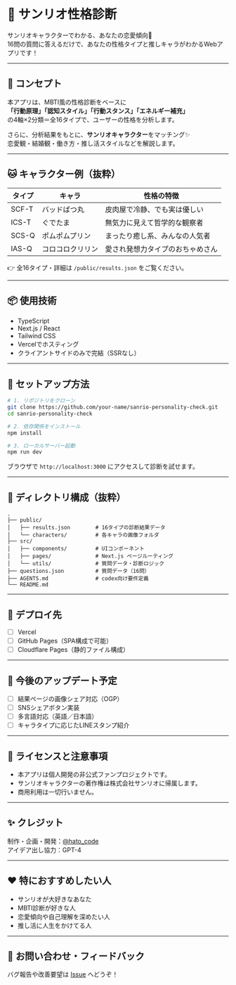 # 🌈 サンリオ性格診断

サンリオキャラクターでわかる、あなたの恋愛傾向💖  
16問の質問に答えるだけで、あなたの性格タイプと推しキャラがわかるWebアプリです！

---

## 🧠 コンセプト

本アプリは、MBTI風の性格診断をベースに  
**「行動原理」「認知スタイル」「行動スタンス」「エネルギー補充」**  
の4軸×2分類＝全16タイプで、ユーザーの性格を分析します。

さらに、分析結果をもとに、**サンリオキャラクター**をマッチング✨  
恋愛観・結婚観・働き方・推し活スタイルなどを解説します。

---

## 🐱 キャラクター例（抜粋）

| タイプ | キャラ | 性格の特徴 |
|--------|--------|------------|
| SCF-T | バッドばつ丸 | 皮肉屋で冷静、でも実は優しい |
| ICS-T | ぐでたま | 無気力に見えて哲学的な観察者 |
| SCS-Q | ポムポムプリン | まったり癒し系、みんなの人気者 |
| IAS-Q | コロコロクリリン | 愛され発想力タイプのおちゃめさん |

👉 全16タイプ・詳細は `/public/results.json` をご覧ください。

---

## 📦 使用技術

- TypeScript
- Next.js / React
- Tailwind CSS
- Vercelでホスティング
- クライアントサイドのみで完結（SSRなし）

---

## 🚀 セットアップ方法

```bash
# 1. リポジトリをクローン
git clone https://github.com/your-name/sanrio-personality-check.git
cd sanrio-personality-check

# 2. 依存関係をインストール
npm install

# 3. ローカルサーバー起動
npm run dev
```

ブラウザで `http://localhost:3000` にアクセスして診断を試せます。

---

## 📁 ディレクトリ構成（抜粋）

```
.
├── public/
│   ├── results.json        # 16タイプの診断結果データ
│   └── characters/         # 各キャラの画像フォルダ
├── src/
│   ├── components/         # UIコンポーネント
│   ├── pages/              # Next.js ページルーティング
│   └── utils/              # 質問データ・診断ロジック
├── questions.json          # 質問データ（16問）
├── AGENTS.md               # codex向け要件定義
└── README.md
```

---

## 🔗 デプロイ先

- [ ] Vercel
- [ ] GitHub Pages（SPA構成で可能）
- [ ] Cloudflare Pages（静的ファイル構成）

---

## 🎉 今後のアップデート予定

- [ ] 結果ページの画像シェア対応（OGP）
- [ ] SNSシェアボタン実装
- [ ] 多言語対応（英語／日本語）
- [ ] キャラタイプに応じたLINEスタンプ紹介

---

## 📝 ライセンスと注意事項

- 本アプリは個人開発の非公式ファンプロジェクトです。
- サンリオキャラクターの著作権は株式会社サンリオに帰属します。
- 商用利用は一切行いません。

---

## ✨ クレジット

制作・企画・開発：[@hato_code](https://github.com/hato-taka)  
アイデア出し協力：GPT-4

---

## ❤️ 特におすすめしたい人

- サンリオが大好きなあなた
- MBTI診断が好きな人
- 恋愛傾向や自己理解を深めたい人
- 推し活に人生をかけてる人

---

## 📮 お問い合わせ・フィードバック

バグ報告や改善要望は [Issue](https://github.com/your-name/sanrio-personality-check/issues) へどうぞ！
